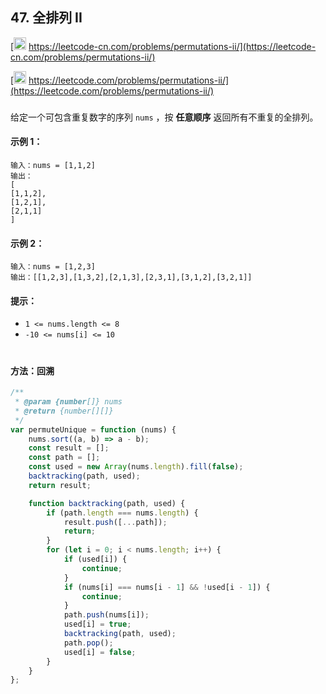 ## 47. 全排列 II

[<img src="https://static.leetcode-cn.com/cn-mono-assets/production/assets/logo-dark-cn.c42314a8.svg" height="20" /> https://leetcode-cn.com/problems/permutations-ii/](https://leetcode-cn.com/problems/permutations-ii/)

[<img src="https://assets.leetcode.com/static_assets/public/webpack_bundles/images/logo-dark.e99485d9b.svg" height="20"/> https://leetcode.com/problems/permutations-ii/](https://leetcode.com/problems/permutations-ii/)

###

给定一个可包含重复数字的序列 `nums` ，按 **任意顺序** 返回所有不重复的全排列。

#### 示例 1：

```
输入：nums = [1,1,2]
输出：
[
[1,1,2],
[1,2,1],
[2,1,1]
]
```

#### 示例 2：

```
输入：nums = [1,2,3]
输出：[[1,2,3],[1,3,2],[2,1,3],[2,3,1],[3,1,2],[3,2,1]]
```

#### 提示：

-   `1 <= nums.length <= 8`
-   `-10 <= nums[i] <= 10`

#

#### 方法：回溯

```js
/**
 * @param {number[]} nums
 * @return {number[][]}
 */
var permuteUnique = function (nums) {
    nums.sort((a, b) => a - b);
    const result = [];
    const path = [];
    const used = new Array(nums.length).fill(false);
    backtracking(path, used);
    return result;

    function backtracking(path, used) {
        if (path.length === nums.length) {
            result.push([...path]);
            return;
        }
        for (let i = 0; i < nums.length; i++) {
            if (used[i]) {
                continue;
            }
            if (nums[i] === nums[i - 1] && !used[i - 1]) {
                continue;
            }
            path.push(nums[i]);
            used[i] = true;
            backtracking(path, used);
            path.pop();
            used[i] = false;
        }
    }
};
```
